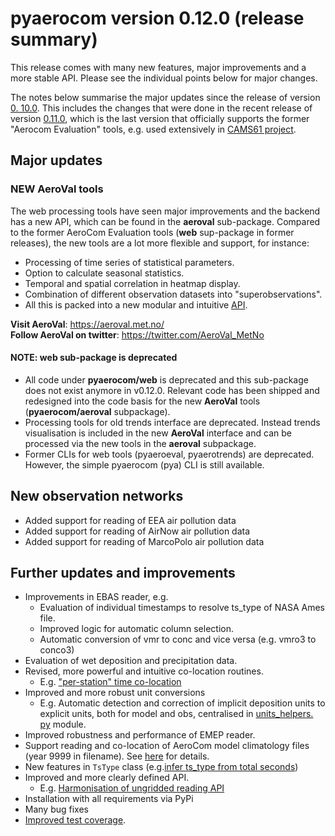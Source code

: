 # pyaerocom version 0.12.0 (release summary)

This release comes with many new features, major improvements and a more 
stable API. Please see the individual points below for major changes.

The notes below summarise the major updates since the release of version [0.
10.0](https://github.com/metno/pyaerocom/releases/tag/v0.10.0). This 
includes the changes that were done in the recent release of version 
[0.11.0](https://github.com/metno/pyaerocom/releases/tag/v0.11.0), which 
is the last version that officially supports the former "Aerocom 
Evaluation" tools, e.g. used extensively in [CAMS61 project](https://aerocom-evaluation.met.no/main.php?project=cams61_p3&exp=BASE).


## Major updates

### **NEW** AeroVal tools

The web processing tools have seen major improvements and the backend has a 
new API, which can be found in the **aeroval** sub-package. Compared to the 
former AeroCom Evaluation tools (**web** sup-package in former releases), 
the new tools are a lot more flexible and support, for instance:

- Processing of time series of statistical parameters.
- Option to calculate seasonal statistics.
- Temporal and spatial correlation in heatmap display.
- Combination of different observation datasets into "superobservations".
- All this is packed into a new modular and intuitive 
[API](https://pyaerocom.readthedocs.io/en/latest/api-aeroval.html).

**Visit AeroVal**: https://aeroval.met.no/  
**Follow AeroVal on twitter**: https://twitter.com/AeroVal_MetNo

#### NOTE: **web** sub-package is deprecated 

- All code under **pyaerocom/web** is deprecated and this sub-package 
  does not exist anymore in v0.12.0. Relevant code has been shipped 
  and redesigned into the code basis for the new **AeroVal** tools 
  (**pyaerocom/aeroval** subpackage).
- Processing tools for old trends interface are deprecated. Instead trends 
  visualisation is included in the new **AeroVal** interface and can be 
  processed via the new tools in the **aeroval** subpackage.
- Former CLIs for web tools (pyaeroeval, pyaerotrends) are deprecated.
  However, the simple pyaerocom (pya) CLI is still available.

## New observation networks

- Added support for reading of EEA air pollution data
- Added support for reading of AirNow air pollution data
- Added support for reading of MarcoPolo air pollution data

## Further updates and improvements

- Improvements in EBAS reader, e.g.
  - Evaluation of individual timestamps to resolve ts_type of NASA Ames file.
  - Improved logic for automatic column selection.
  - Automatic conversion of vmr to conc and vice versa (e.g. vmro3 to conco3)
- Evaluation of wet deposition and precipitation data.
- Revised, more powerful and intuitive co-location routines.
  - E.g. ["per-station" time co-location](https://github.com/metno/pyaerocom/issues/301)
- Improved and more robust unit conversions
  - E.g. Automatic detection and correction of implicit deposition units to 
    explicit units, both for model and obs, centralised in [units_helpers.
    py](https://github.com/metno/pyaerocom/blob/master/pyaerocom/units_helpers.py) module.
- Improved robustness and performance of EMEP reader.
- Support reading and co-location of AeroCom model climatology files (year 
9999 in filename). See [here](https://github.com/metno/pyaerocom/pull/354) 
  for details.
- New features in `TsType` class (e.g.[infer ts_type from total seconds](https://github.com/metno/pyaerocom/pull/357))
- Improved and more clearly defined API.
  - E.g. [Harmonisation of ungridded reading API](https://github.com/metno/pyaerocom/pull/389)
- Installation with all requirements via PyPi
- Many bug fixes
- [Improved test coverage](https://app.codecov.io/gh/metno/pyaerocom).


